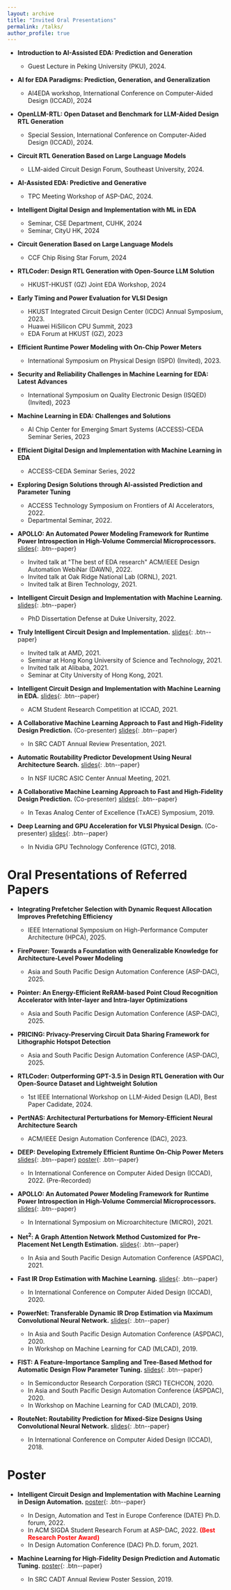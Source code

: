 ```yaml
---
layout: archive
title: "Invited Oral Presentations"
permalink: /talks/
author_profile: true
---
```


* **Introduction to AI-Assisted EDA: Prediction and Generation**
    * Guest Lecture in Peking University (PKU), 2024.   

* **AI for EDA Paradigms: Prediction, Generation, and Generalization**
    * AI4EDA workshop, International Conference on Computer-Aided Design (ICCAD), 2024    

* **OpenLLM-RTL: Open Dataset and Benchmark for LLM-Aided Design RTL Generation**
    * Special Session, International Conference on Computer-Aided Design (ICCAD), 2024. 

* **Circuit RTL Generation Based on Large Language Models**
    * LLM-aided Circuit Design Forum, Southeast University, 2024.  

* **AI-Assisted EDA: Predictive and Generative**
    * TPC Meeting Workshop of ASP-DAC, 2024.  

* **Intelligent Digital Design and Implementation with ML in EDA**   
    * Seminar, CSE Department, CUHK, 2024  
    * Seminar, CityU HK, 2024

* **Circuit Generation Based on Large Language Models**
    * CCF Chip Rising Star Forum, 2024  

* **RTLCoder: Design RTL Generation with Open-Source LLM Solution**    
    * HKUST-HKUST (GZ) Joint EDA Workshop, 2024   

* **Early Timing and Power Evaluation for VLSI Design**
    * HKUST Integrated Circuit Design Center (ICDC) Annual Symposium, 2023. 
    * Huawei HiSilicon CPU Summit, 2023
    * EDA Forum at HKUST (GZ), 2023

* **Efficient Runtime Power Modeling with On-Chip Power Meters**
    * International Symposium on Physical Design (ISPD) (Invited), 2023.   

* **Security and Reliability Challenges in Machine Learning for EDA: Latest Advances**
    * International Symposium on Quality Electronic Design (ISQED) (Invited), 2023   

* **Machine Learning in EDA: Challenges and Solutions**
    * AI Chip Center for Emerging Smart Systems (ACCESS)-CEDA Seminar Series, 2023   

* **Efficient Digital Design and Implementation with Machine Learning in EDA**
    * ACCESS-CEDA Seminar Series, 2022

* **Exploring Design Solutions through AI-assisted Prediction and Parameter Tuning**
    * ACCESS Technology Symposium on Frontiers of AI Accelerators, 2022. 
    * Departmental Seminar, 2022.

* **APOLLO: An Automated Power Modeling Framework for Runtime Power Introspection in High-Volume Commercial Microprocessors.** [slides](https://zhiyaoxie.github.io/files/21_APOLLO.pdf){: .btn--paper}     
    * Invited talk at "The best of EDA research" ACM/IEEE Design Automation WebiNar (DAWN), 2022.
    * Invited talk at Oak Ridge National Lab (ORNL), 2021.
    * Invited talk at Biren Technology, 2021.

* **Intelligent Circuit Design and Implementation with Machine Learning.** [slides](https://zhiyaoxie.github.io/files/22_Defense_Duke.pdf){: .btn--paper}      
    * PhD Dissertation Defense at Duke University, 2022.

* **Truly Intelligent Circuit Design and Implementation.** [slides](https://zhiyaoxie.github.io/files/21_HKUST.pdf){: .btn--paper}    
    * Invited talk at AMD, 2021.
    * Seminar at Hong Kong University of Science and Technology, 2021.
    * Invited talk at Alibaba, 2021.
    * Seminar at City University of Hong Kong, 2021.

* **Intelligent Circuit Design and Implementation with Machine Learning in EDA.** [slides](https://zhiyaoxie.github.io/files/21_SRC_ICCAD.pdf){: .btn--paper}    
    * ACM Student Research Competition at ICCAD, 2021.

* **A Collaborative Machine Learning Approach to Fast and High-Fidelity Design Prediction.** (Co-presenter) [slides](https://zhiyaoxie.github.io/files/21_SRC.pdf){: .btn--paper}    
    * In SRC CADT Annual Review Presentation, 2021.

* **Automatic Routability Predictor Development Using Neural Architecture Search.** [slides](https://zhiyaoxie.github.io/files/21_IUCRC.pdf){: .btn--paper}     
    * In NSF IUCRC ASIC Center Annual Meeting, 2021.

* **A Collaborative Machine Learning Approach to Fast and High-Fidelity Design Prediction.** (Co-presenter) [slides](https://zhiyaoxie.github.io/files/19_TxACE.pdf){: .btn--paper}     
    * In Texas Analog Center of Excellence (TxACE) Symposium, 2019.

* **Deep Learning and GPU Acceleration for VLSI Physical Design.** (Co-presenter) [slides](https://zhiyaoxie.github.io/files/19_GTC.pdf){: .btn--paper}    
    * In Nvidia GPU Technology Conference (GTC), 2018.


Oral Presentations of Referred Papers    
======
* **Integrating Prefetcher Selection with Dynamic Request Allocation Improves Prefetching Efficiency**
    * IEEE International Symposium on High-Performance Computer Architecture (HPCA), 2025. 

* **FirePower: Towards a Foundation with Generalizable Knowledge for Architecture-Level Power Modeling**
    * Asia and South Pacific Design Automation Conference (ASP-DAC), 2025. 

* **Pointer: An Energy-Efficient ReRAM-based Point Cloud Recognition Accelerator with Inter-layer and Intra-layer Optimizations**
    * Asia and South Pacific Design Automation Conference (ASP-DAC), 2025. 

* **PRICING: Privacy-Preserving Circuit Data Sharing Framework for Lithographic Hotspot Detection**
    * Asia and South Pacific Design Automation Conference (ASP-DAC), 2025. 

* **RTLCoder: Outperforming GPT-3.5 in Design RTL Generation with Our Open-Source Dataset and Lightweight Solution**
    * 1st IEEE International Workshop on LLM-Aided Design (LAD), Best Paper Cadidate, 2024. 

* **PertNAS: Architectural Perturbations for Memory-Efficient Neural Architecture Search**
    * ACM/IEEE Design Automation Conference (DAC), 2023. 

* **DEEP: Developing Extremely Efficient Runtime On-Chip Power Meters** [slides](https://zhiyaoxie.github.io/files/22_DEEP.pdf){: .btn--paper} [poster](https://zhiyaoxie.github.io/files/22_DEEP_poster.pdf){: .btn--paper}
    * In International Conference on Computer Aided Design (ICCAD), 2022. (Pre-Recorded)

* **APOLLO: An Automated Power Modeling Framework for Runtime Power Introspection in High-Volume Commercial Microprocessors.** [slides](https://zhiyaoxie.github.io/files/21_APOLLO.pdf){: .btn--paper}     
    * In International Symposium on Microarchitecture (MICRO), 2021.

* **Net$^2$: A Graph Attention Network Method Customized for Pre-Placement Net Length Estimation.** [slides](https://zhiyaoxie.github.io/files/21_Net2.pdf){: .btn--paper}     
    * In Asia and South Pacific Design Automation Conference (ASPDAC), 2021.

* **Fast IR Drop Estimation with Machine Learning.** [slides](https://zhiyaoxie.github.io/files/20_IR_drop.pdf){: .btn--paper}    
    * In International Conference on Computer Aided Design (ICCAD), 2020.

* **PowerNet: Transferable Dynamic IR Drop Estimation via Maximum Convolutional Neural Network.** [slides](https://zhiyaoxie.github.io/files/20_PowerNet.pdf){: .btn--paper}     
    * In Asia and South Pacific Design Automation Conference (ASPDAC), 2020.
    * In Workshop on Machine Learning for CAD (MLCAD), 2019.

* **FIST: A Feature-Importance Sampling and Tree-Based Method for Automatic Design Flow Parameter Tuning.** [slides](https://zhiyaoxie.github.io/files/20_FIST.pdf){: .btn--paper}    
    * In Semiconductor Research Corporation (SRC) TECHCON, 2020.
    * In Asia and South Pacific Design Automation Conference (ASPDAC), 2020.
    * In Workshop on Machine Learning for CAD (MLCAD), 2019.

* **RouteNet: Routability Prediction for Mixed-Size Designs Using Convolutional Neural Network.** [slides](https://zhiyaoxie.github.io/files/18_RouteNet.pdf){: .btn--paper}   
    * In International Conference on Computer Aided Design (ICCAD), 2018.


Poster
======
* **Intelligent Circuit Design and Implementation with Machine Learning in Design Automation.** [poster](https://zhiyaoxie.github.io/files/poster_DACforum.pdf){: .btn--paper}
    * In Design, Automation and Test in Europe Conference (DATE) Ph.D. forum, 2022.
    * In ACM SIGDA Student Research Forum at ASP-DAC, 2022. <span style="color:red">**(Best Research Poster Award)**</span>
    * In Design Automation Conference (DAC) Ph.D. forum, 2021.

* **Machine Learning for High-Fidelity Design Prediction and Automatic Tuning.** [poster](https://zhiyaoxie.github.io/files/poster_SRC19.pdf){: .btn--paper}
    * In SRC CADT Annual Review Poster Session, 2019.



